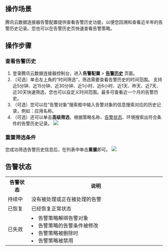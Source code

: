 ## 操作场景
腾讯云数据连接器告警配置提供查看告警历史功能，以便您回溯和查看近半年的告警历史记录。您也可以在告警历史页快速查看告警策略。

## 操作步骤
### 查看告警历史
1. 登录腾讯云数据连接器控制台，进入**告警配置** > [**告警历史**](https://console.cloud.tencent.com/eis/alarm) 页面。
2. （可选）单击左上角的“时间筛选”，筛选需要查看告警历史的时间范围。
支持近5分钟、近15分钟、近30分钟、近1小时、近6小时、近1天、昨天、近7天、近30天快速筛选，您也可以自定义时间范围。最多可查看近一个月的告警历史。
3. （可选）您可以在“告警对象”搜索框中输入告警对象的信息搜索对应的历史记录，例如：应用名称。
4. （可选）还可以单击**高级筛选**，根据策略名称、[告警状态](#state)、环境搜索出符合条件的告警历史记录。
![](https://qcloudimg.tencent-cloud.cn/raw/1b2c0cce1188a86679e37f631c2e3422.png)

### 重置筛选条件

您成功筛选告警历史信息后，在列表中单击**重置**即可。
![](https://qcloudimg.tencent-cloud.cn/raw/018b90c713e2742534fb4c519eb0cd4f.png)

[](id:state)
## 告警状态
<table>
<tbody>
<tr>
<th width="15%">告警状态</th>
<th width="85%">说明</th>
</tr>
<tr>
<td>持续中</td>
<td>没有被处理或正在被处理的告警</td>
</tr>
<tr>
<td>已恢复
</td><td> 已经恢复正常状态
</td></tr>
<tr>
<td>已失效</td><td> 
<li>告警策略解绑告警对象<br>
<li>告警策略的告警条件被修改<br></li>
<li>告警策略被删除时<br></li><li>告警策略被禁用<br></li></li>
</td>
</tr>
</tbody></table>
